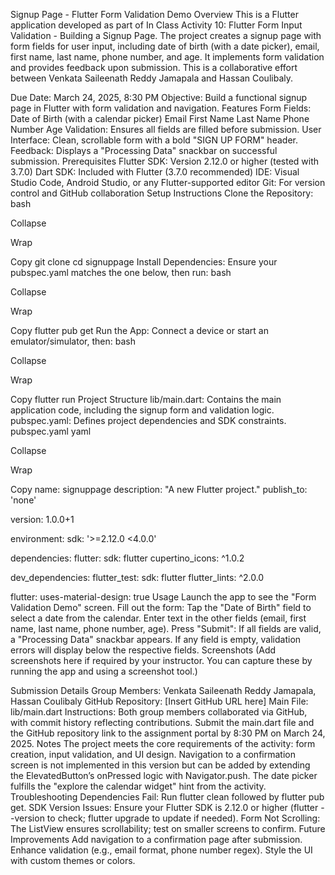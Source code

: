 Signup Page - Flutter Form Validation Demo
Overview
This is a Flutter application developed as part of In Class Activity 10: Flutter Form Input Validation - Building a Signup Page. The project creates a signup page with form fields for user input, including date of birth (with a date picker), email, first name, last name, phone number, and age. It implements form validation and provides feedback upon submission. This is a collaborative effort between Venkata Saileenath Reddy Jamapala and Hassan Coulibaly.

Due Date: March 24, 2025, 8:30 PM
Objective: Build a functional signup page in Flutter with form validation and navigation.
Features
Form Fields:
Date of Birth (with a calendar picker)
Email
First Name
Last Name
Phone Number
Age
Validation: Ensures all fields are filled before submission.
User Interface: Clean, scrollable form with a bold "SIGN UP FORM" header.
Feedback: Displays a "Processing Data" snackbar on successful submission.
Prerequisites
Flutter SDK: Version 2.12.0 or higher (tested with 3.7.0)
Dart SDK: Included with Flutter (3.7.0 recommended)
IDE: Visual Studio Code, Android Studio, or any Flutter-supported editor
Git: For version control and GitHub collaboration
Setup Instructions
Clone the Repository:
bash

Collapse

Wrap

Copy
git clone <repository-url>
cd signuppage
Install Dependencies:
Ensure your pubspec.yaml matches the one below, then run:
bash

Collapse

Wrap

Copy
flutter pub get
Run the App:
Connect a device or start an emulator/simulator, then:
bash

Collapse

Wrap

Copy
flutter run
Project Structure
lib/main.dart: Contains the main application code, including the signup form and validation logic.
pubspec.yaml: Defines project dependencies and SDK constraints.
pubspec.yaml
yaml

Collapse

Wrap

Copy
name: signuppage
description: "A new Flutter project."
publish_to: 'none'

version: 1.0.0+1

environment:
  sdk: '>=2.12.0 <4.0.0'

dependencies:
  flutter:
    sdk: flutter
  cupertino_icons: ^1.0.2

dev_dependencies:
  flutter_test:
    sdk: flutter
  flutter_lints: ^2.0.0

flutter:
  uses-material-design: true
Usage
Launch the app to see the "Form Validation Demo" screen.
Fill out the form:
Tap the "Date of Birth" field to select a date from the calendar.
Enter text in the other fields (email, first name, last name, phone number, age).
Press "Submit":
If all fields are valid, a "Processing Data" snackbar appears.
If any field is empty, validation errors will display below the respective fields.
Screenshots
(Add screenshots here if required by your instructor. You can capture these by running the app and using a screenshot tool.)

Submission Details
Group Members: Venkata Saileenath Reddy Jamapala, Hassan Coulibaly
GitHub Repository: [Insert GitHub URL here]
Main File: lib/main.dart
Instructions:
Both group members collaborated via GitHub, with commit history reflecting contributions.
Submit the main.dart file and the GitHub repository link to the assignment portal by 8:30 PM on March 24, 2025.
Notes
The project meets the core requirements of the activity: form creation, input validation, and UI design.
Navigation to a confirmation screen is not implemented in this version but can be added by extending the ElevatedButton’s onPressed logic with Navigator.push.
The date picker fulfills the "explore the calendar widget" hint from the activity.
Troubleshooting
Dependencies Fail: Run flutter clean followed by flutter pub get.
SDK Version Issues: Ensure your Flutter SDK is 2.12.0 or higher (flutter --version to check; flutter upgrade to update if needed).
Form Not Scrolling: The ListView ensures scrollability; test on smaller screens to confirm.
Future Improvements
Add navigation to a confirmation page after submission.
Enhance validation (e.g., email format, phone number regex).
Style the UI with custom themes or colors.
